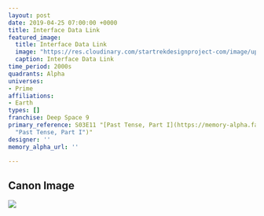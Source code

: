 ```yaml
---
layout: post
date: 2019-04-25 07:00:00 +0000
title: Interface Data Link
featured_image:
  title: Interface Data Link
  image: "https://res.cloudinary.com/startrekdesignproject-com/image/upload/v1556228909/InterfaceDataLink.png"
  caption: Interface Data Link
time_period: 2000s
quadrants: Alpha
universes:
- Prime
affiliations:
- Earth
types: []
franchise: Deep Space 9
primary_reference: S03E11 "[Past Tense, Part I](https://memory-alpha.fandom.com/wiki/Past_Tense,_Part_I
  "Past Tense, Part I")"
designer: ''
memory_alpha_url: ''

---
```

## Canon Image

![](https://res.cloudinary.com/startrekdesignproject-com/image/upload/v1556229210/InterfaceDataLink1.jpg)